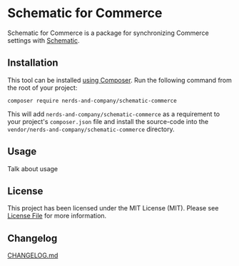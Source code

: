 # Schematic for Commerce

Schematic for Commerce is a package for synchronizing Commerce settings with [Schematic](https://github.com/nerds-and-company/schematic).

## Installation

This tool can be installed [using Composer](https://getcomposer.org/doc/00-intro.md). Run the following command from the root of your project:

```
composer require nerds-and-company/schematic-commerce
```

This will add `nerds-and-company/schematic-commerce` as a requirement to your  project's `composer.json` file and install the source-code into the `vendor/nerds-and-company/schematic-commerce` directory.

## Usage

Talk about usage

## License

This project has been licensed under the MIT License (MIT). Please see [License File](LICENSE) for more information.

## Changelog

[CHANGELOG.md](CHANGELOG.md)
